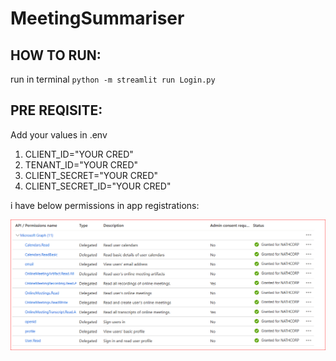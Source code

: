 # MeetingSummariser

## HOW TO RUN: 
run in terminal `python -m streamlit run Login.py`

## PRE REQISITE:
Add your values in .env
1. CLIENT_ID="YOUR CRED"
2. TENANT_ID="YOUR CRED"
3. CLIENT_SECRET="YOUR CRED"
4. CLIENT_SECRET_ID="YOUR CRED"

i have below permissions in app registrations:


![images\Permissions.png](images/Permissions.png)
